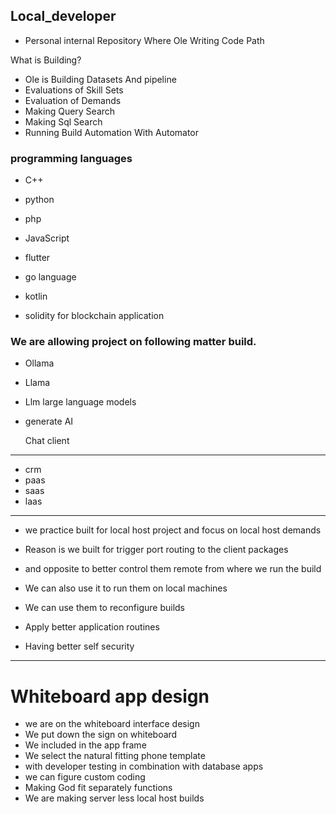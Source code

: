 ## Local_developer

- Personal internal Repository 
Where Ole Writing Code Path



What is Building?

- Ole is Building Datasets
And pipeline
- Evaluations of Skill Sets
- Evaluation of Demands
- Making Query Search
- Making Sql Search
- Running Build Automation
With Automator 


### programming languages
- C++
- python
- php
- JavaScript
- flutter
- go language
- kotlin

- solidity for blockchain application

### We are allowing project on following matter build.

- Ollama
- Llama
- Llm large language models
- generate AI

  Chat client


--------------

- crm
- paas 
- saas
- laas

-------------


- we practice built for local host project and focus on local host demands

- Reason is we built for trigger port routing to the client packages
- and opposite to better control them remote from where we run the build
- We can also use it to run them on local machines
- We can use them to reconfigure builds
- Apply better application routines
- Having better self security


--------------

# Whiteboard app design

- we are on the whiteboard interface design
- We put down the sign on whiteboard
- We included in the app frame
- We select the natural fitting phone template
- with developer testing in combination with database apps
- we can figure custom coding
- Making God fit separately functions
- We are making server less local host builds 
  
